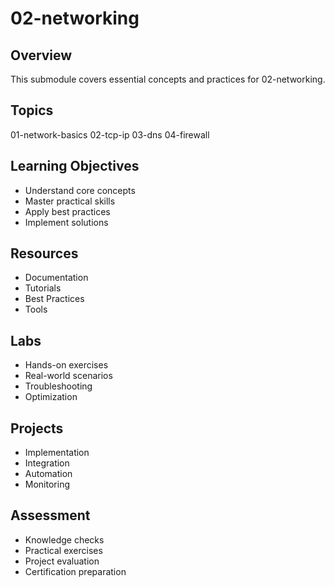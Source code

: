 # 02-networking

## Overview
This submodule covers essential concepts and practices for 02-networking.

## Topics
01-network-basics
02-tcp-ip
03-dns
04-firewall

## Learning Objectives
- Understand core concepts
- Master practical skills
- Apply best practices
- Implement solutions

## Resources
- Documentation
- Tutorials
- Best Practices
- Tools

## Labs
- Hands-on exercises
- Real-world scenarios
- Troubleshooting
- Optimization

## Projects
- Implementation
- Integration
- Automation
- Monitoring

## Assessment
- Knowledge checks
- Practical exercises
- Project evaluation
- Certification preparation
